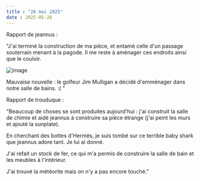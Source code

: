 ```yaml
---
title : "28 mai 2025"
date : 2025-05-28
---
```


Rapport de jeannus :

"J'ai terminé la construction de ma pièce, et entamé celle d'un passage souterrain menant à la pagode. Il me reste à aménager ces endroits ainsi que le couloir.

![image](https://github.com/user-attachments/assets/936d8624-8f70-4023-a64f-7d166a7d2f63)

Mauvaise nouvelle : le golfeur Jim Mulligan a décidé d'emménager dans notre salle de bains. :( "


Rapport de trouduque :

"Beaucoup de choses se sont produites aujourd'hui : j'ai construit la salle de chimie et aidé jeannus à construire sa pièce étrange (j'ai peint les murs et ajouté la sunplate).

En cherchant des bottes d'Hermès, je suis tombé sur ce terrible baby shark que jeannus adore tant. Je lui ai donné.

J'ai refait un stock de fer, ce qui m'a permis de construire la salle de bain et les meubles à l'intérieur.

J'ai trouvé la météorite mais on n'y a pas encore touché."
